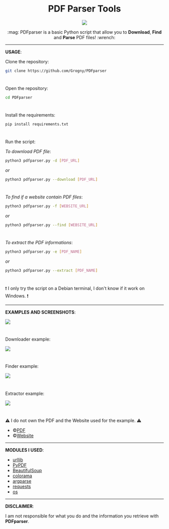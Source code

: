 <h1 align="center">PDF Parser Tools</h1>

<p align="center">
  <img src="https://github.com/Grogny/image-video-gif/blob/main/pdfparserstyle.png">
</p>

<p align="center">
  :mag: PDFparser is a basic Python script that allow you to <strong>Download</strong>, <strong>Find</strong> and <strong>Parse</strong> PDF files! :wrench:
</p>

---
**USAGE**:

Clone the repository:
```bash
git clone https://github.com/Grogny/PDFparser
```

#
Open the repository:
```bash
cd PDFparser
```

#
Install the requirements:
```bash
pip install requirements.txt
```

#
Run the script:

*To download PDF file*:
```bash
python3 pdfparser.py -d [PDF_URL]
```
*or*
```bash
python3 pdfparser.py --download [PDF_URL]
```

#
*To find if a website contain PDF files*:
```bash
python3 pdfparser.py -f [WEBSITE_URL]
```
*or*
```bash
python3 pdfparser.py --find [WEBSITE_URL]
```

#
*To extract the PDF informations*:
```bash
python3 pdfparser.py -e [PDF_NAME]
```
*or*
```bash
python3 pdfparser.py --extract [PDF_NAME]
```

#
:exclamation: I only try the script on a Debian terminal, I don't know if it work on Windows. :exclamation:

---
**EXAMPLES AND SCREENSHOTS**:

<img src="https://github.com/Grogny/image-video-gif/blob/main/PDFparserpic.png">

#
Downloader example:
<p align="left">
  <img src="https://github.com/Grogny/image-video-gif/blob/main/downloadsample.png">
</p>

#
Finder example:
<p align="left">
  <img src="https://github.com/Grogny/image-video-gif/blob/main/findsample.png">
</p>

#
Extractor example:
<p align="left">
  <img src="https://github.com/Grogny/image-video-gif/blob/main/extractsample.png">
</p>

#
:warning: I do not own the PDF and the Website used for the example. :warning:

- ©[PDF](https://pdfobject.com/pdf/sample.pdf)
- ©[Website](https://www.princexml.com/samples/)

---
**MODULES I USED**:

- [urllib](https://docs.python.org/3/library/urllib.html)
- [PyPDF](https://pypdf.readthedocs.io/en/stable/)
- [BeautifulSoup](https://omz-software.com/pythonista/docs/ios/beautifulsoup.html)
- [colorama](https://super-devops.readthedocs.io/en/latest/misc.html)
- [argparse](https://docs.python.org/3/library/argparse.html)
- [requests](https://requests.readthedocs.io/en/latest/)
- [os](https://docs.python.org/3/library/os.html)

---
**DISCLAIMER**:

I am not responsible for what you do and the information you retrieve with <strong>PDFparser</strong>.
